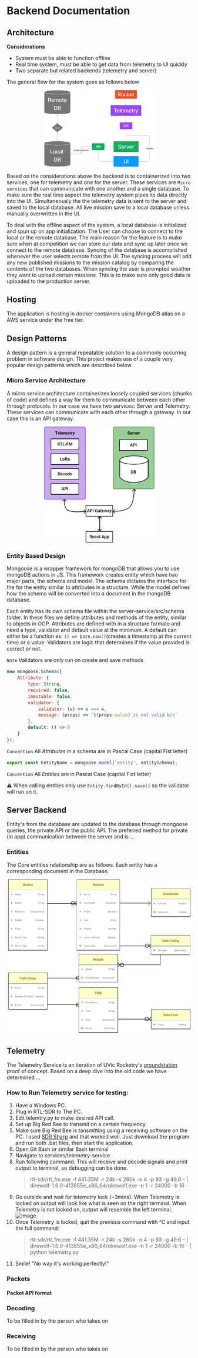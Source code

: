 # Backend Documentation

## Architecture

**Considerations**

-   System must be able to function offline
-   Real time system, must be able to get data from telemetry to UI quickly
-   Two separate but related backends (telemetry and server)

The general flow for the system goes as follows below

<p align="center">
<img src="./assets/system-flow-diagram.png" width="300"/>
</p>

Based on the considerations above the backend is to containerized into two services, one for telemetry and one for the
server. These services are `Micro services` that can communicate with one another and a single database. To make sure
the real time aspect the telemetry system pipes its data directly into the UI. Simultaneously the the telemetry data is
sent to the server and saved to the local database. All live mission save to a local database unless manually
overwritten in the UI.

To deal with the offline aspect of the system, a local database is initialized and spun up on app initialization. The
User can choose to connect to the local or the remote database. The main reason for the feature is to make sure when at
competition we can store our data and sync up later once we connect to the remote database. Syncing of the database is
accomplished whenever the user selects remote from the UI. The syncing process will add any new published missions to
the mission catalog by comparing the contents of the two databases. When syncing the user is prompted weather they want
to upload certain missions. This is to make sure only good data is uploaded to the production server.

## Hosting

The application is hosting in docker containers using MongoDB atlas on a AWS service under the free tier.

## Design Patterns

A design pattern is a general repeatable solution to a commonly occurring problem in software design. This project makes
use of a couple very popular design patterns which are described below.

### Micro Service Architecture

A micro service architecture containerizes loosely coupled services (chunks of code) and defines a way for them to
communicate between each other through protocols. In our case we have two services: Server and Telemetry. These services
can communicate with each other through a gateway. In our case this is an API gateway.

<p align="center">
<img src="./assets/mirco-services-diagram.png" width="300"/>
</p>

### Entity Based Design

Mongoose is a wrapper framework for mongoDB that allows you to use mongoDB actions in JS. This framework creates entity
which have two major parts, the schema and model. The schema dictates the interface for the for the entity similar to
attributes in a structure. While the model defines how the schema will be converted into a document in the mongoDB
database.

Each entity has its own schema file within the server-service/src/schema folder. In these files we define attributes and
methods of the entity, similar to objects in OOP. Attributes are defined with in a structure formate and need a type,
validator and default value at the minimum. A default can either be a function ex: `() => Date.now()`(creates a
timestamp at the current time) or a value. Validators are logic that determines if the value provided is correct or not.

`Note` Validators are only run on create and save methods

```js
new mongoose.Schema({
	Attribute: {
		type: String,
		required: false,
		immutable: false,
		validator: {
			validator: (v) => v === x,
			message: (props) => `${props.value} is not valid b/c`
		},
		default: () => 0
	}
});
```

`Convention` All _Attributes_ in a schema are in Pascal Case (capital Fist letter)

```js
export const EntityName = mongoose.model('entity', entitySchema);
```

`Convention` All _Entities_ are in Pascal Case (capital Fist letter)

⚠️ When calling entities only use `Entity.findById().save()` so the validator will run on it.

## Server Backend

Entity's from the database are updated to the database through mongoose queries, the private API or the public API. The
preferred method for private (in app) communication between the server and is ...

### Entities

The Core entities relationship are as follows. Each entity has a corresponding document in the Database.

<p align="center">
<img src="./assets/ER Diagram.png" width="500"/>
</p>

## Telemetry

The Telemetry Service is an iteration of UVic Rocketry's [groundstation](https://github.com/UVicRocketry/groundstation)
proof of concept. Based on a deep dive into the old code we have determined ...

### How to Run Telemetry service for testing:

1. Have a Windows PC.
2. Plug in RTL-SDR to The PC.
3. Edit telemtry.py to make desired API call.
4. Set up Big Red Bee to transmit on a certain frequency.
5. Make sure Big Red Bee is tansmitting using a receiving software on the PC. I used
   [SDR Sharp](https://airspy.com/download/) and that worked well. Just download the program and run both .bat files,
   then start the application.
6. Open Git Bash or similar Bash terminal
7. Navigate to services/telemetry-service
8. Run following command. This will receive and decode signals and print output to terminal, so debugging can be done.
    > rtl-sdr/rtl_fm.exe -f 441.35M -r 24k -s 260k -o 4 -p 93 -g 49.6 - | direwolf-1.6.0-413855e_x86_64/direwolf.exe -n
    > 1 -r 24000 -b 16 -
9. Go outside and wait for telemetry lock (~3mins). When Telemetry is locked on output will look like what is seen on
   the right terminal. When Telemetry is not locked on, output will resemble the left terminal.
   ![image](https://user-images.githubusercontent.com/79673714/222917125-9d559bdc-36c3-4ad0-939d-dfd5df27c956.png)
10. Once Telemetry is locked, quit the previous command with ^C and input the full command:
    > rtl-sdr/rtl_fm.exe -f 441.35M -r 24k -s 260k -o 4 -p 93 -g 49.6 - | direwolf-1.6.0-413855e_x86_64/direwolf.exe -n
    > 1 -r 24000 -b 16 - | python telemetry.py
11. Smile! "No way it's working perfectly!"

### Packets

#### Packet API format

### Decoding

To be filled in by the person who takes on

### Receiving

To be filled in by the person who takes on
